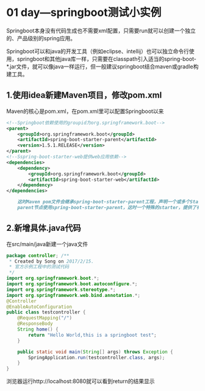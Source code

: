 # 01 day—springboot测试小实例

Springboot本身没有代码生成也不需要xml配置，只需要run就可以创建一个独立的、产品级别的spring应用。

Springboot可以和java的开发工具（例如eclipse、intellij）也可以独立命令行使用，springboot和其他java库一样，只需要在classpath引入适当的spring-boot-*.jar文件，就可以像java一样运行，但一般建议springboot结合maven或gradle构建工具。

## 1.使用idea新建Maven项目，修改pom.xml

Maven的核心是pom.xml，在pom.xml里可以配置Springboot以来

```xml
<!--Springboot依赖使用的groupid为org.springframework.boot-->
<parent>
    <groupId>org.springframework.boot</groupId>
    <artifactId>spring-boot-starter-parent</artifactId>
    <version>1.5.1.RELEASE</version>
</parent>
<!--Sspring-boot-starter-web提供web应用依赖-->
<dependencies>
    <dependency>
        <groupId>org.springframework.boot</groupId>
        <artifactId>spring-boot-starter-web</artifactId>
    </dependency>
</dependencies>
```

```markdown
	这时Maven pom文件会继承spring-boot-starter-parent工程，声明一个或多个Starter poms依赖，所以在parent里面进行配置
	parent节点使用spring-boot-starter-parent，这时一个特殊的starter，提供了有用的Maven默认设置，同时提供了dependency-management节点
```

## 2.新增具体.java代码

在src/main/java新建一个java文件

```java
package controller; /**
 * Created by Song on 2017/2/15.
 * 官方示例工程中的测试代码
 */
import org.springframework.boot.*;
import org.springframework.boot.autoconfigure.*;
import org.springframework.stereotype.*;
import org.springframework.web.bind.annotation.*;
@Controller
@EnableAutoConfiguration
public class testcontroller {
    @RequestMapping("/")
    @ResponseBody
    String home() {
        return "Hello World,this is a springboot test";
    }

    public static void main(String[] args) throws Exception {
        SpringApplication.run(testcontroller.class, args);
    }
}
```

浏览器运行http://localhost:8080就可以看到return的结果显示




